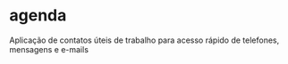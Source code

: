 # agenda
Aplicação de contatos úteis de trabalho para acesso rápido de telefones, mensagens e e-mails
